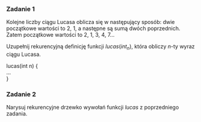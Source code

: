 ### Zadanie 1
Kolejne liczby ciągu Lucasa oblicza się w następujący sposób: dwie początkowe wartości to 2, 1, a następne są sumą dwóch poprzednich. <br> Zatem początkowe wartości to 2, 1, 3, 4, 7...

Uzupełnij rekurencyjną definicję funkcji $lucas(int_n)$, która obliczy $n$-ty wyraz ciągu Lucasa.

lucas(int n) {<br>
    ...<br>
}

### Zadanie 2
Narysuj rekurencyjne drzewko wywołań funkcji $lucas$ z poprzedniego zadania.